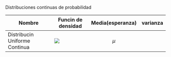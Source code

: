 Distribuciones continuas de probabilidad

| Nombre | Funcin de densidad | Media(esperanza)|varianza|
| -----  | ------------------ | ----------------| ---------| 
| Distribucin Uniforme Continua |<img src="https://latex.codecogs.com/gif.latex?f%28x%3BA%2CB%29%20%3D%20%5Cleft%5C%7B%5Cbegin%7Bmatrix%7D%20%5Cfrac%7B1%7D%7BB-A%7D%2C%20A%5Cleq%20x%5Cleq%20B%20%5C%5C%200%2C%20para%20todo%20lo%20demas%20%5Cend%7Bmatrix%7D%5Cright."> |$$\mu$$
